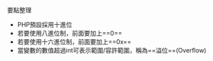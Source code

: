 要點整理
- PHP預設採用十進位
- 若要使用八進位制，前面要加上==0==
- 若要使用十六進位制，前面要加上==0x==
- 當變數的數值超過int可表示範圍/容許範圍，稱為==溢位==(Overflow)